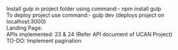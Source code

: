 Install gulp in project folder using command:- npm install gulp      
To deploy project use command:- gulp dev (deploys project on localhost:3000)    
Landing Page:  
APIs implemented: 23 & 24 (Refer API document of UCAN Project)  
TO-DO: Implement pagination  
